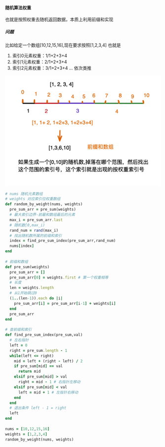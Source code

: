 #### 随机算法权重
也就是按照权重去随机返回数据，本质上利用前缀和实现

##### 问题
比如给定一个数组[10,12,15,16],现在要求按照[1,2,3,4]
也就是
1. 索引0元素权重：1/1+2+3+4
2. 索引1元素权重：2/1+2+3+4
3. 索引2元素权重：3/1+2+3+4
...
依次类推

![](images/Snip20221125_4.png)

```ruby
# nums 随机元素数组
# weights 对应索引位权重数组
def random_by_weight(nums, weights)
  pre_sum_arr = pre_sum(weights)
  # 最大索引边界-前最和数组最后的元素
  max_i = pre_sum_arr.last
  # 随机数[0,max_i)
  rand_num = rand(max_i)
  # 找出随机数所属的前缀和索引
  index = find_pre_sum_index(pre_sum_arr,rand_num)
  nums[index]
end

# 前缀和数组
def pre_sum(weights)
  pre_sum_arr = []
  pre_sum_arr[0] = weights.first # 第一个权重相等
  # 长度
  len = weights.length
  # 从1开始跳过0
  (1..(len-1)).each do |i|
    pre_sum_arr[i] = pre_sum_arr[i-1] + weights[i]
  end
  pre_sum_arr
end

# 查前缀和索引
def find_pre_sum_index(pre_sum,val)
  # 左右指针
  left = 0
  right = pre_sum.length - 1
  while(left <= right)
    mid = left + (right - left) / 2
    if pre_sum[mid] == val
      return mid
    elsif pre_sum[mid] > val
      right = mid - 1 # 右指针左移动
    elsif pre_sum[mid] < val
      left = mid + 1 # 左指针右移动
    end
  end
  # 退出条件 left - 1 = right
  left
end

nums = [10,12,15,16]
weights = [1,2,3,4]
random_by_weight(nums, weights)
```



